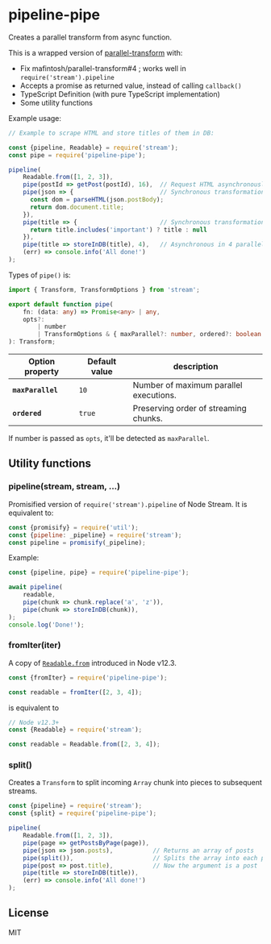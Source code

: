 # pipeline-pipe

Creates a parallel transform from async function.

This is a wrapped version of [parallel-transform](https://github.com/mafintosh/parallel-transform) with:

* Fix mafintosh/parallel-transform#4 ; works well in `require('stream').pipeline`
* Accepts a promise as returned value, instead of calling `callback()`
* TypeScript Definition (with pure TypeScript implementation)
* Some utility functions

Example usage:
 
```js
// Example to scrape HTML and store titles of them in DB:

const {pipeline, Readable} = require('stream');
const pipe = require('pipeline-pipe');

pipeline(
    Readable.from([1, 2, 3]),
    pipe(postId => getPost(postId), 16),  // Request HTML asynchronously in 16 parallel
    pipe(json => {                        // Synchronous transformation as Array.prototype.map
      const dom = parseHTML(json.postBody);
      return dom.document.title;
    }),
    pipe(title => {                       // Synchronous transformation as Array.prototype.filter
      return title.includes('important') ? title : null
    }),  
    pipe(title => storeInDB(title), 4),   // Asynchronous in 4 parallel
    (err) => console.info('All done!')
);
```

Types of `pipe()` is:

```typescript
import { Transform, TransformOptions } from 'stream';

export default function pipe(
    fn: (data: any) => Promise<any> | any,
    opts?:
        | number
        | TransformOptions & { maxParallel?: number, ordered?: boolean }
): Transform;
 ```

| Option property | Default value | description |
| --- | --- | --- |
| **`maxParallel`**  | `10` | Number of maximum parallel executions. |
| **`ordered`**      | `true` | Preserving order of streaming chunks. |

If number is passed as `opts`, it'll be detected as `maxParallel`.

## Utility functions

### pipeline(stream, stream, ...)
 
Promisified version of `require('stream').pipeline` of Node Stream. It is equivalent to:

```js
const {promisify} = require('util');
const {pipeline: _pipeline} = require('stream');
const pipeline = promisify(_pipeline);
```

Example:

```js
const {pipeline, pipe} = require('pipeline-pipe');

await pipeline(
    readable,
    pipe(chunk => chunk.replace('a', 'z')),
    pipe(chunk => storeInDB(chunk)),
);
console.log('Done!');
``` 

### fromIter(iter)

A copy of [`Readable.from`](https://nodejs.org/api/stream.html#stream_stream_readable_from_iterable_options) introduced in Node v12.3.

```js
const {fromIter} = require('pipeline-pipe');

const readable = fromIter([2, 3, 4]);
```

is equivalent to

```js
// Node v12.3+
const {Readable} = require('stream');

const readable = Readable.from([2, 3, 4]);
```

### split()

Creates a `Transform` to split incoming `Array` chunk into pieces to subsequent streams.

```js
const {pipeline} = require('stream');
const {split} = require('pipeline-pipe');

pipeline(
    Readable.from([1, 2, 3]),
    pipe(page => getPostsByPage(page)),
    pipe(json => json.posts),           // Returns an array of posts
    pipe(split()),                      // Splits the array into each posts
    pipe(post => post.title),           // Now the argument is a post
    pipe(title => storeInDB(title)),
    (err) => console.info('All done!')
);
```

## License

MIT

